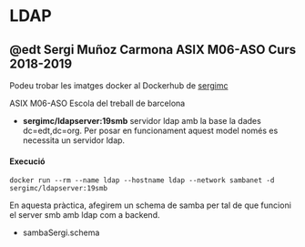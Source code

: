 # LDAP
## @edt Sergi Muñoz Carmona ASIX M06-ASO Curs 2018-2019

Podeu trobar les imatges docker al Dockerhub de [sergimc](https://cloud.docker.com/repository/docker/sergimc/serversmb)

ASIX M06-ASO Escola del treball de barcelona

* **sergimc/ldapserver:19smb**  servidor ldap amb la base la dades dc=edt,dc=org.
Per posar en funcionament aquest model només es necessita un servidor ldap.


#### Execució

```
docker run --rm --name ldap --hostname ldap --network sambanet -d sergimc/ldapserver:19smb

```
En aquesta pràctica, afegirem un schema de samba per tal de que funcioni el server smb amb ldap com a backend.

- sambaSergi.schema

